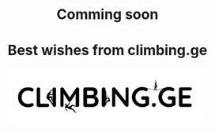 <h1 align="center">Comming soon</h1>



<h1 align="center">Best wishes from climbing.ge</h1>
<p align="center"><img src="/public/images/site_img/site_logo/header logo(bacground).png" width="400"></p>